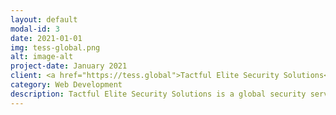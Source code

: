 ```yaml
---
layout: default
modal-id: 3
date: 2021-01-01
img: tess-global.png
alt: image-alt
project-date: January 2021
client: <a href="https://tess.global">Tactful Elite Security Solutions</a>
category: Web Development
description: Tactful Elite Security Solutions is a global security services provider.
---
```

